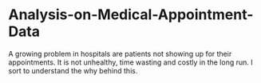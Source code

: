 # Analysis-on-Medical-Appointment-Data
A growing problem in hospitals are patients not showing up for their appointments. It is not unhealthy, time wasting and costly in the long run. I sort to understand the why behind this.
